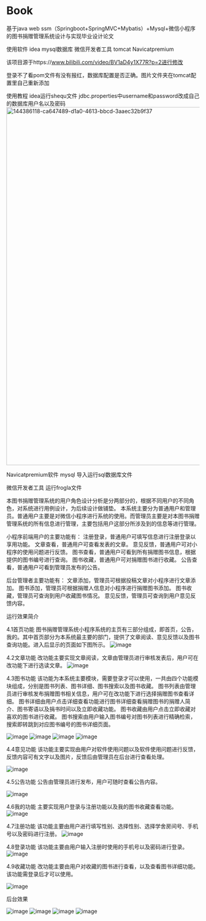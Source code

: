 # Book
基于java web ssm（Springboot+SpringMVC+Mybatis）+Mysql+微信小程序的图书捐赠管理系统设计与实现毕业设计论文

使用软件 idea mysql数据库 微信开发者工具 tomcat  Navicatpremium

该项目源于https://www.bilibili.com/video/BV1aD4y1X77R?p=2进行修改

登录不了看pom文件有没有报红，数据库配置是否正确。图片文件夹在tomcat配置里自己重新添加

使用教程 idea运行shequ文件 jdbc.properties中username和password改成自己的数据库用户名以及密码
<img width="935" alt="144386118-ca647489-d1a0-4613-bbcd-3aaec32b9f37" src="https://user-images.githubusercontent.com/85597324/145163152-fa5f3f79-720a-447e-9bdb-2861030905d0.png">

Navicatpremium软件 mysql 导入运行sql数据库文件

微信开发者工具 运行frogla文件




本图书捐赠管理系统的用户角色设计分析是分两部分的，根据不同用户的不同角色，对系统进行用例设计，为后续设计做铺垫。
本系统主要分为普通用户和管理员。普通用户主要是对微信小程序进行系统的使用。而管理员主要是对本图书捐赠管理系统的所有信息进行管理，主要包括用户这部分所涉及到的信息等进行管理。

小程序前端用户的主要功能有：
注册登录，普通用户可填写信息进行注册登录以享用功能。
文章查看，普通用户可查看发表的文章。
意见反馈，普通用户可对小程序的使用问题进行反馈。
图书查看，普通用户可看到所有捐赠图书信息，根据提供的图书编号进行查询。
图书收藏，普通用户可对捐赠图书进行收藏。
公告查看，普通用户可看到管理员发布的公告。

后台管理者主要功能有：
文章添加，管理员可根据投稿文章对小程序进行文章添加。
图书添加，管理员可根据捐赠人信息对小程序进行捐赠图书添加。
图书收藏，管理员可查询到用户收藏图书情况。
意见反馈，管理员可查询到用户意见反馈内容。






运行效果简介


4.1首页功能
图书捐赠管理系统小程序系统的主页有三部分组成，即首页，公告，我的。其中首页部分为本系统最主要的部门，提供了文章阅读、意见反馈以及图书查询功能。进入后显示的页面如下图所示。
![image](https://user-images.githubusercontent.com/85597324/145163998-cf4743d7-1161-41bb-b4f2-fdc0a761823a.png)


4.2文章功能
改功能主要实现文章阅读，文章由管理员进行审核发表后，用户可在改功能下进行选读文章。
 ![image](https://user-images.githubusercontent.com/85597324/145164011-4bd5a9fd-6669-4d51-8eae-b839b94b8629.png)


4.3图书功能
该功能为本系统主要模块，需要登录才可以使用，一共由四个功能模块组成，分别是图书列表、图书详细、图书搜索以及图书收藏。
图书列表由管理员进行审核发布捐赠图书相关信息，用户可在改功能下进行选择捐赠图书查看详细。
图书详细由用户点击详细查看功能进行图书详细查看捐赠图书的捐赠人简介、图书寄语以及捐书时间以及立即收藏功能。
图书收藏由用户点击立即收藏对喜欢的图书进行收藏。
图书搜索由用户输入图书编号对图书列表进行精确检索，搜索即转跳到对应图书编号的图书详细页面。
 
![image](https://user-images.githubusercontent.com/85597324/145164050-cb6e16b4-15fb-4481-a3fd-c027f3bfd716.png)
![image](https://user-images.githubusercontent.com/85597324/145164063-eadd439c-305b-4dae-9644-2db48e586469.png)
![image](https://user-images.githubusercontent.com/85597324/145164074-3f87e844-5b2a-4cbd-9ec6-90bb58a46df2.png)
![image](https://user-images.githubusercontent.com/85597324/145164086-acdecee0-ab7b-45ed-880f-16fb2241c6af.png)


4.4意见功能
该功能主要实现由用户对软件使用问题以及软件使用问题进行反馈，反馈内容可有文字以及图片，反馈后由管理员在后台进行查看处理。
 
![image](https://user-images.githubusercontent.com/85597324/145164110-2f192208-8aa2-4415-96eb-f1edceebe214.png)


4.5公告功能
公告由管理员进行发布，用户可随时查看公告内容。

 ![image](https://user-images.githubusercontent.com/85597324/145164125-79f0419c-e3b1-437c-835c-b6a378411968.png)


4.6我的功能
主要实现用户登录与注册功能以及我的图书收藏查看功能。
 ![image](https://user-images.githubusercontent.com/85597324/145164134-e7116098-11db-42f2-885c-335ffbbfefbe.png)

4.7注册功能
该功能主要由用户进行填写性别、选择性别、选择学舍房间号、手机号以及密码进行注册。
 ![image](https://user-images.githubusercontent.com/85597324/145164151-f35dc404-a71b-4b52-b5b4-2e606cd5e6eb.png)


4.8登录功能
该功能主要由用户输入注册时使用的手机号以及密码进行登录。
 ![image](https://user-images.githubusercontent.com/85597324/145164165-c8683ccd-9e20-4ac4-afa5-fe1abc9e3eef.png)


4.9收藏功能
改功能主要由用户对收藏的图书进行查看，以及查看图书详细功能。该功能需登录后才可以使用。


![image](https://user-images.githubusercontent.com/85597324/145163392-cae41d3f-fccb-49c5-8098-dafb495b78d0.png)



后台效果

![image](https://user-images.githubusercontent.com/85597324/145164268-c8691791-ee7e-4511-b1c1-2131a90682ba.png)
![image](https://user-images.githubusercontent.com/85597324/145164296-5a0e49a7-6a36-4cfc-b1d5-f59ebbdd81b6.png)
![image](https://user-images.githubusercontent.com/85597324/145164306-c9bd20bf-5e71-4ed4-a7d9-5625d4338102.png)
![image](https://user-images.githubusercontent.com/85597324/145164319-3a2de303-a29f-4f91-bb46-dc9486d618ac.png)


